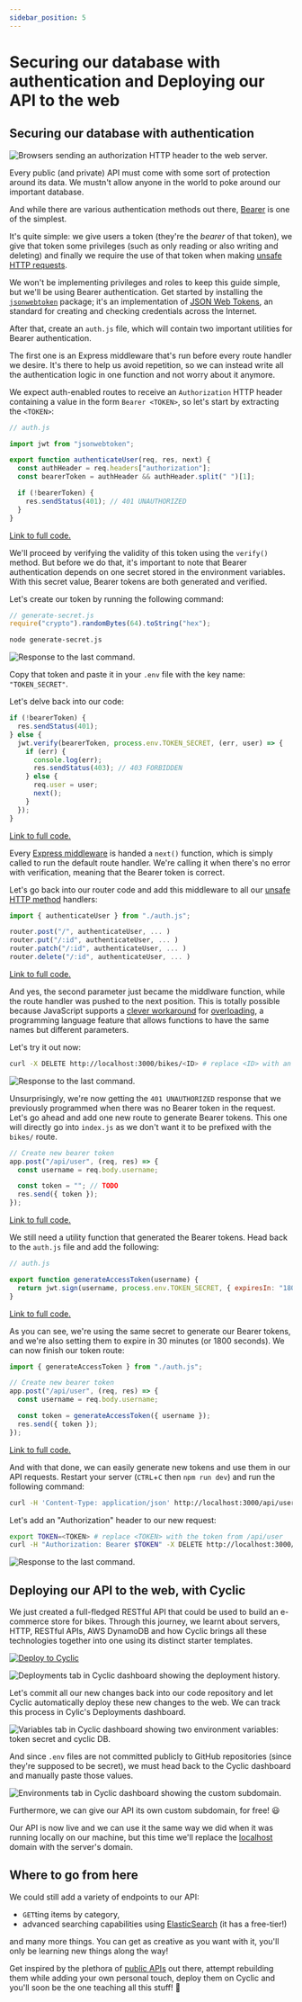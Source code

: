 ```yaml
---
sidebar_position: 5
---
```


# Securing our database with authentication and Deploying our API to the web

## Securing our database with authentication

![Browsers sending an authorization HTTP header to the web server.](../../../static/img/tutorial/rest-api/Auth.png)

Every public (and private) API must come with some sort of protection around its data. We mustn't allow anyone in the world to poke around our important database.

And while there are various authentication methods out there, [Bearer](https://swagger.io/docs/specification/authentication/bearer-authentication/) is one of the simplest.

It's quite simple: we give users a token (they're the *bearer* of that token), we give that token some privileges (such as only reading or also writing and deleting) and finally we require the use of that token when making [unsafe HTTP requests](https://developer.mozilla.org/en-US/docs/Glossary/Safe/HTTP).

We won't be implementing privileges and roles to keep this guide simple, but we'll be using Bearer authentication. Get started by installing the [`jsonwebtoken`](https://www.npmjs.com/package/jsonwebtoken) package; it's an implementation of [JSON Web Tokens](https://jwt.io/), an standard for creating and checking credentials across the Internet.

After that, create an `auth.js` file, which will contain two important utilities for Bearer authentication.

The first one is an Express middleware that's run before every route handler we desire. It's there to help us avoid repetition, so we can instead write all the authentication logic in one function and not worry about it anymore.

We expect auth-enabled routes to receive an `Authorization` HTTP header containing a value in the form `Bearer <TOKEN>`, so let's start by extracting the `<TOKEN>`:

```javascript
// auth.js

import jwt from "jsonwebtoken";

export function authenticateUser(req, res, next) {
  const authHeader = req.headers["authorization"];
  const bearerToken = authHeader && authHeader.split(" ")[1];

  if (!bearerToken) {
    res.sendStatus(401); // 401 UNAUTHORIZED
  }
}
```

[Link to full code.](https://github.com/eludadev/bikes-api/blob/main/auth.js)

We'll proceed by verifying the validity of this token using the `verify()` method. But before we do that, it's important to note that Bearer authentication depends on one secret stored in the environment variables. With this secret value, Bearer tokens are both generated and verified.

Let's create our token by running the following command:

```javascript
// generate-secret.js
require("crypto").randomBytes(64).toString("hex");
```

```bash
node generate-secret.js
```
![Response to the last command.](../../../static/img/tutorial/rest-api/gen-token.svg)

Copy that token and paste it in your `.env` file with the key name: `"TOKEN_SECRET"`.

Let's delve back into our code:

```javascript
if (!bearerToken) {
  res.sendStatus(401);
} else {
  jwt.verify(bearerToken, process.env.TOKEN_SECRET, (err, user) => {
    if (err) {
      console.log(err);
      res.sendStatus(403); // 403 FORBIDDEN
    } else {
      req.user = user;
      next();
    }
  });
}
```

[Link to full code.](https://github.com/eludadev/bikes-api/blob/main/auth.js)

Every [Express middleware](http://expressjs.com/en/guide/using-middleware.html) is handed a `next()` function, which is simply called to run the default route handler. We're calling it when there's no error with verification, meaning that the Bearer token is correct.

Let's go back into our router code and add this middleware to all our [unsafe HTTP method](https://developer.mozilla.org/en-US/docs/Glossary/Safe/HTTP) handlers:

```javascript
import { authenticateUser } from "./auth.js";

router.post("/", authenticateUser, ... )
router.put("/:id", authenticateUser, ... )
router.patch("/:id", authenticateUser, ... )
router.delete("/:id", authenticateUser, ... )
```

[Link to full code.](https://github.com/eludadev/bikes-api/blob/main/router.js)

And yes, the second parameter just became the middlware function, while the route handler was pushed to the next position. This is totally possible because JavaScript supports a [clever workaround](https://stackoverflow.com/a/457589) for [overloading](https://en.wikipedia.org/wiki/Function_overloading), a programming language feature that allows functions to have the same names but different parameters.

Let's try it out now:

```bash
curl -X DELETE http://localhost:3000/bikes/<ID> # replace <ID> with an ID from the response to /all
```
![Response to the last command.](../../../static/img/tutorial/rest-api/http-unauthorized.svg)

Unsurprisingly, we're now getting the `401 UNAUTHORIZED` response that we previously programmed when there was no Bearer token in the request. Let's go ahead and add one new route to generate Bearer tokens. This one will directly go into `index.js` as we don't want it to be prefixed with the `bikes/` route.

```javascript
// Create new bearer token
app.post("/api/user", (req, res) => {
  const username = req.body.username;

  const token = ""; // TODO
  res.send({ token });
});
```

[Link to full code.](https://github.com/eludadev/bikes-api/blob/main/index.js)

We still need a utility function that generated the Bearer tokens. Head back to the `auth.js` file and add the following:

```javascript
// auth.js

export function generateAccessToken(username) {
  return jwt.sign(username, process.env.TOKEN_SECRET, { expiresIn: "1800s" });
}
```

[Link to full code.](https://github.com/eludadev/bikes-api/blob/main/auth.js)

As you can see, we're using the same secret to generate our Bearer tokens, and we're also setting them to expire in 30 minutes (or 1800 seconds). We can now finish our token route:

```javascript
import { generateAccessToken } from "./auth.js";

// Create new bearer token
app.post("/api/user", (req, res) => {
  const username = req.body.username;

  const token = generateAccessToken({ username });
  res.send({ token });
});
```

[Link to full code.](https://github.com/eludadev/bikes-api/blob/main/index.js)

And with that done, we can easily generate new tokens and use them in our API requests. Restart your server (`CTRL`+`C` then `npm run dev`) and run the following command:

```bash
curl -H 'Content-Type: application/json' http://localhost:3000/api/user -d '{"username": "cyclic"}' | jq .token -r
```

Let's add an "Authorization" header to our new request:

```bash
export TOKEN=<TOKEN> # replace <TOKEN> with the token from /api/user
curl -H "Authorization: Bearer $TOKEN" -X DELETE http://localhost:3000/bikes/<ID> | jq . # replace <ID> with an ID from the response to /all
```
![Response to the last command.](../../../static/img/tutorial/rest-api/http-delete-auth.svg)

## Deploying our API to the web, with Cyclic

We just created a full-fledged RESTful API that could be used to build an e-commerce store for bikes. Through this journey, we learnt about servers, HTTP, RESTful APIs, AWS DynamoDB and how Cyclic brings all these technologies together into one using its distinct starter templates.

[![Deploy to Cyclic](https://deploy.cyclic.sh/button.svg)](https://deploy.cyclic.sh/eludadev/bikes-api)

![Deployments tab in Cyclic dashboard showing the deployment history.](../../../static/img/tutorial/rest-api/app.cyclic.sh_.png)

Let's commit all our new changes back into our code repository and let Cyclic automatically deploy these new changes to the web. We can track this process in Cylic's Deployments dashboard.

![Variables tab in Cyclic dashboard showing two environment variables: token secret and cyclic DB.](../../../static/img/tutorial/rest-api/ENV.png)

And since `.env` files are not committed publicly to GitHub repositories (since they're supposed to be secret), we must head back to the Cyclic dashboard and manually paste those values.

![Environments tab in Cyclic dashboard showing the custom subdomain.](../../../static/img/tutorial/rest-api/app.cyclic.sh__(2).png)

Furthermore, we can give our API its own custom subdomain, for free! 😃

Our API is now live and we can use it the same way we did when it was running locally on our machine, but this time we'll replace the [localhost](http://localhost) domain with the server's domain.

## Where to go from here

We could still add a variety of endpoints to our API:

- `GET`ting items by category,
- advanced searching capabilities using [ElasticSearch](https://aws.amazon.com/about-aws/whats-new/2015/08/amazon-dynamodb-elasticsearch-integration/) (it has a free-tier!)

and many more things. You can get as creative as you want with it, you'll only be learning new things along the way!

Get inspired by the plethora of [public APIs](https://github.com/public-apis/public-apis) out there, attempt rebuilding them while adding your own personal touch, deploy them on Cyclic and you'll soon be the one teaching all this stuff! 💪